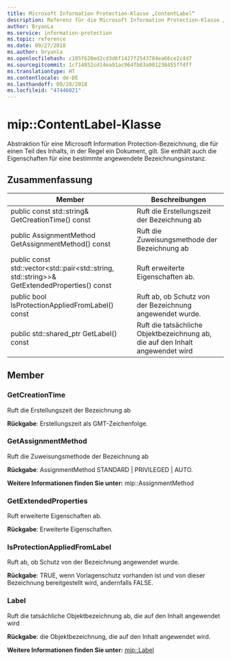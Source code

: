 ```yaml
---
title: Microsoft Information Protection-Klasse „ContentLabel“
description: Referenz für die Microsoft Information Protection-Klasse „ContentLabel“
author: BryanLa
ms.service: information-protection
ms.topic: reference
ms.date: 09/27/2018
ms.author: bryanla
ms.openlocfilehash: c105f620ed2cd3d6f1427f2543784ea66ce2c4d7
ms.sourcegitcommit: 1cf14852cd14ea91ac964fb03a901238455ffdff
ms.translationtype: HT
ms.contentlocale: de-DE
ms.lasthandoff: 09/28/2018
ms.locfileid: "47446021"
---
```

# <a name="class-mipcontentlabel"></a>mip::ContentLabel-Klasse 
Abstraktion für eine Microsoft Information Protection-Bezeichnung, die für einen Teil des Inhalts, in der Regel ein Dokument, gilt.
Sie enthält auch die Eigenschaften für eine bestimmte angewendete Bezeichnungsinstanz.
  
## <a name="summary"></a>Zusammenfassung
 Member                        | Beschreibungen                                
--------------------------------|---------------------------------------------
 public const std::string& GetCreationTime() const  |  Ruft die Erstellungszeit der Bezeichnung ab
 public AssignmentMethod GetAssignmentMethod() const  |  Ruft die Zuweisungsmethode der Bezeichnung ab
public const std::vector<std::pair<std::string, std::string>>& GetExtendedProperties() const  |  Ruft erweiterte Eigenschaften ab.
 public bool IsProtectionAppliedFromLabel() const  |  Ruft ab, ob Schutz von der Bezeichnung angewendet wurde.
public std::shared_ptr<Label> GetLabel() const  |  Ruft die tatsächliche Objektbezeichnung ab, die auf den Inhalt angewendet wird
  
## <a name="members"></a>Member
  
### <a name="getcreationtime"></a>GetCreationTime
Ruft die Erstellungszeit der Bezeichnung ab

  
**Rückgabe**: Erstellungszeit als GMT-Zeichenfolge.
  
### <a name="getassignmentmethod"></a>GetAssignmentMethod
Ruft die Zuweisungsmethode der Bezeichnung ab

  
**Rückgabe**: AssignmentMethod STANDARD | PRIVILEGED | AUTO. 
  
**Weitere Informationen finden Sie unter:** mip::AssignmentMethod
  
### <a name="getextendedproperties"></a>GetExtendedProperties
Ruft erweiterte Eigenschaften ab.

  
**Rückgabe**: Erweiterte Eigenschaften.
  
### <a name="isprotectionappliedfromlabel"></a>IsProtectionAppliedFromLabel
Ruft ab, ob Schutz von der Bezeichnung angewendet wurde.

  
**Rückgabe**: TRUE, wenn Vorlagenschutz vorhanden ist und von dieser Bezeichnung bereitgestellt wird, andernfalls FALSE.
  
### <a name="label"></a>Label
Ruft die tatsächliche Objektbezeichnung ab, die auf den Inhalt angewendet wird

  
**Rückgabe**: die Objektbezeichnung, die auf den Inhalt angewendet wird. 
  
**Weitere Informationen finden Sie unter:** [mip::Label](class_mip_label.md)